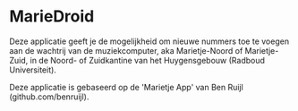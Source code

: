 MarieDroid
========

Deze applicatie geeft je de mogelijkheid om nieuwe nummers toe te voegen aan de wachtrij van de muziekcomputer, aka Marietje-Noord of Marietje-Zuid, in de Noord- of Zuidkantine van het Huygensgebouw (Radboud Universiteit).

Deze applicatie is gebaseerd op de 'Marietje App' van Ben Ruijl (github.com/benruijl).
